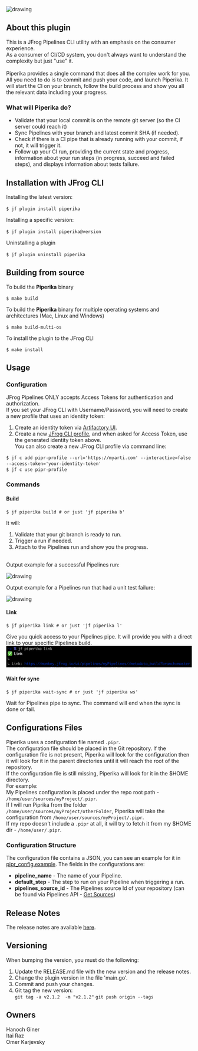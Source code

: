 <img src="assets/logo.png" alt="drawing" width="400" height="400"/>


## About this plugin
This is a JFrog Pipelines CLI utility with an emphasis on the consumer experience.</br>
As a consumer of CI/CD system, you don't always want to understand the complexity but just "use" it.</br></br>
Piperika provides a single command that does all the complex work for you.</br>
All you need to do is to commit and push your code, and launch Piperika. It will start the CI on your branch, follow the build process and show you all the relevant data including your progress. 

### What will Piperika do?
* Validate that your local commit is on the remote git server (so the CI server could reach it)
* Sync Pipelines with your branch and latest commit SHA (if needed).
* Check if there is a CI pipe that is already running with your commit, if not, it will trigger it.
* Follow up your CI run, providing the current state and progress, information about your run steps (in progress, succeed and failed steps), and displays information about tests failure.

## Installation with JFrog CLI
Installing the latest version:

`$ jf plugin install piperika`

Installing a specific version:

`$ jf plugin install piperika@version`

Uninstalling a plugin

`$ jf plugin uninstall piperika`

## Building from source
To build the **Piperika** binary
```shell
$ make build
```

To build the **Piperika** binary for multiple operating systems and architectures (Mac, Linux and Windows)
```shell
$ make build-multi-os
```

To install the plugin to the JFrog CLI
```shell
$ make install
```

## Usage
### Configuration
JFrog Pipelines ONLY accepts Access Tokens for authentication and authorization.</br>
If you set your JFrog CLI with Username/Password, you will need to create a new profile that uses an identity token: 
1. Create an identity token via [Artifactory UI](https://www.jfrog.com/confluence/display/JFROG/User+Profile#UserProfile-IdentityTokenidentitytoken). </br>
2. Create a new [JFrog CLI profile](https://jfrog.com/knowledge-base/how-to-configure-jfrog-cli-to-work-with-artifactory-video/), and when asked for Access Token, use the generated identity token above.</br>
You can also create a new JFrog CLI profile via command line:
```shell
$ jf c add pipr-profile --url='https://myarti.com' --interactive=false --access-token='your-identity-token'
$ jf c use pipr-profile
```

### Commands
#### Build
```shell
$ jf piperika build # or just 'jf piperika b'
```

It will: 
1. Validate that your git branch is ready to run.
2. Trigger a run if needed.
3. Attach to the Pipelines run and show you the progress.
</br></br>

Output example for a successful Pipelines run:

<img src="assets/output_successful_run.png" alt="drawing"/>

Output example for a Pipelines run that had a unit test failure:

<img src="assets/output_test_failure.png" alt="drawing"/>

#### Link
```shell
$ jf piperika link # or just 'jf piperika l'
```
Give you quick access to your Pipelines pipe.
It will provide you with a direct link to your specific Pipelines build.
<img src="assets/output_link.png" alt="drawing"/>

#### Wait for sync
```shell
$ jf piperika wait-sync # or just 'jf piperika ws'
```
Wait for Pipelines pipe to sync.
The command will end when the sync is done or fail.

## Configurations Files
Piperika uses a configuration file named `.pipr`.</br>
The configuration file should be placed in the Git repository.
If the configuration file is not present, Piperika will look for the configuration then it will look for it in the parent directories until it will reach the root of the repository.</br>
If the configuration file is still missing, Piperika will look for it in the $HOME directory.
</br>
For example:</br>
My Pipelines configuration is placed under the repo root path - `/home/user/sources/myProject/.pipr`.</br>
If I will run Piprika from the folder `/home/user/sources/myProject/otherFolder`, Piperika will take the configuration from `/home/user/sources/myProject/.pipr`.</br> 
If my repo doesn't include a `.pipr` at all, it will try to fetch it from my $HOME dir - `/home/user/.pipr`.</br>

### Configuration Structure
The configuration file contains a JSON, you can see an example for it in [pipr_config.example](pipr_config.example). 
The fields in the configurations are:
- **pipeline_name** - The name of your Pipeline.
- **default_step** - The step to run on your Pipeline when triggering a run.
- **pipelines_source_id** - The Pipelines source Id of your repository (can be found via Pipelines API - [Get Sources](https://www.jfrog.com/confluence/display/JFROG/Pipelines+REST+API#PipelinesRESTAPI-GetallPipelineSources))

## Release Notes
The release notes are available [here](RELEASE.md).

## Versioning
When bumping the version, you must do the following:
1. Update the RELEASE.md file with the new version and the release notes.
2. Change the plugin version in the file 'main.go'.
3. Commit and push your changes.
4. Git tag the new version: </br> 
`git tag -a v2.1.2  -m "v2.1.2"` 
`git push origin --tags` 

## Owners
Hanoch Giner</br>
Itai Raz</br>
Omer Karjevsky